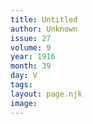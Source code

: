 ```yaml
---
title: Untitled
author: Unknown
issue: 27
volume: 9
year: 1916
month: 39
day: V
tags:
layout: page.njk
image:
---
```





